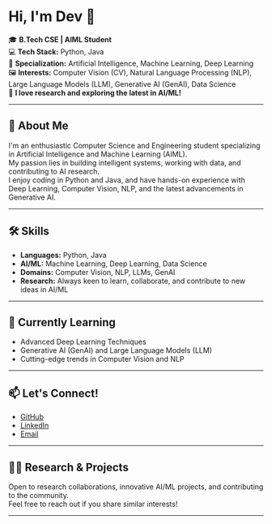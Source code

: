 # Hi, I'm Dev 👋

🎓 **B.Tech CSE | AIML Student**  
💻 **Tech Stack:** Python, Java  
🤖 **Specialization:** Artificial Intelligence, Machine Learning, Deep Learning  
🖼️ **Interests:** Computer Vision (CV), Natural Language Processing (NLP), Large Language Models (LLM), Generative AI (GenAI), Data Science  
🔬 **I love research and exploring the latest in AI/ML!**

---

## 🚀 About Me

I'm an enthusiastic Computer Science and Engineering student specializing in Artificial Intelligence and Machine Learning (AIML).  
My passion lies in building intelligent systems, working with data, and contributing to AI research.  
I enjoy coding in Python and Java, and have hands-on experience with Deep Learning, Computer Vision, NLP, and the latest advancements in Generative AI.

---

## 🛠️ Skills

- **Languages:** Python, Java
- **AI/ML:** Machine Learning, Deep Learning, Data Science
- **Domains:** Computer Vision, NLP, LLMs, GenAI
- **Research:** Always keen to learn, collaborate, and contribute to new ideas in AI/ML

---

## 🌱 Currently Learning

- Advanced Deep Learning Techniques
- Generative AI (GenAI) and Large Language Models (LLM)
- Cutting-edge trends in Computer Vision and NLP

---

## 📫 Let's Connect!

- [GitHub](https://github.com/DevCharanSaiP)
- [LinkedIn](https://www.linkedin.com/in/dev-charan-sai-p-152938231)
- [Email](mailto:devcharansaip.research@gmail.com) 

---

## 🧑‍🔬 Research & Projects

Open to research collaborations, innovative AI/ML projects, and contributing to the community.  
Feel free to reach out if you share similar interests!

---

